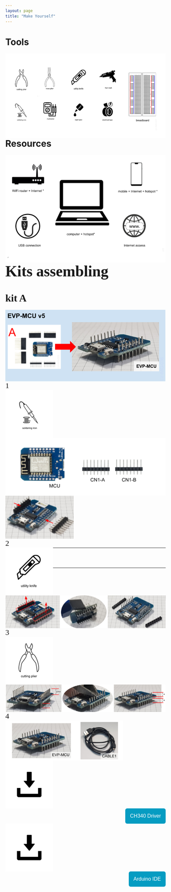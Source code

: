 ```yaml
---
layout: page
title: "Make Yourself"
---
```




<h1>Tools</h1>

<p><img style="float: left; margin-right: 1000px;" src="/photos/LV-IMG-027-v3 Tools (EN).png"></p>
<br/><br/>

----
<h1>Resources</h1>

<p><img style="float: left; margin-right: 1000px;" src="/photos/LV-IMG-028-v1 Resources.png"></p>
<br/><br/>

----
<p><font size="7" face="Verdana" style="float:">
<h1>Kits assembling</h1>
</font></p>


<p><font size="6" face="Verdana" style="float:">
<h1>kit A</h1>
</font></p>

<p><img style="float: left; margin-right: 500px;" src="/photos/LV-IMG-036 20-0200 Kit A parts-assembled.png"></p>
<br/><br/>


<p><font size="5" face="Verdana" style="float: left; margin-right: 500px;">
1 

</font></p>

<p><img style="float: left;" src="/photos/solda.png"></p>
<br/><br/>


<p><img style="float: left; margin-right: 500px;" src="/photos/LV-IMG-117 EVP-MCU assembly parts Step1.png"></p>
<br/><br/>

<p><img style="float: left; margin-right: 500px;" src="/photos/KIT A/1.png"></p>
<br/><br/>


<p><font size="5" face="Verdana" style="float: left; margin-right: 500px;">
2 
</font></p>
<p><img style="float: left;" src="/photos/estilete.png"></p>
<br/><br/>


<p><img style="float: left; margin-right: 500px;" src="/photos/KIT A/2.png"></p>
<br/><br/>


<p><font size="5" face="Verdana" style="float: left; margin-right: 500px;">
3
</font></p>
<p><img style="float: left; margin-right: 500px;" src="/photos/alicate.png"></p>
<br/><br/>
<p><img style="float: left; margin-right: 500px;" src="/photos/KIT A/3.png"></p>
<br/><br/>


<p><font size="5" face="Verdana" style="float: left; margin-right: 500px;">
4
</font></p>
<p><img style="float: left; margin-right: 500px;" src="/photos/KIT A/4.png"></p>
<br/><br/>


----
<p><img style="float: left; margin-right: 500px;" src="/photos/down.png"></p>
<br/><br/>

---
<form action="https://www.wemos.cc/en/latest/ch340_driver.html">
<button name="button" style="background: #069cc2; border-radius: 6px; padding: 15px; cursor: pointer; color: #fff; border: none; font-size: 16px; float: right;" >CH340 Driver </button>
</form>

----
<p><img style="float: left; margin-right: 500px;" src="/photos/down.png"></p>
<br/><br/>

---
<form action="https://www.arduino.cc/en/software">
<button name="button" style="background: #069cc2; border-radius: 6px; padding: 15px; cursor: pointer; color: #fff; border: none; font-size: 16px; float: right" > Arduino IDE </button>
</form>

